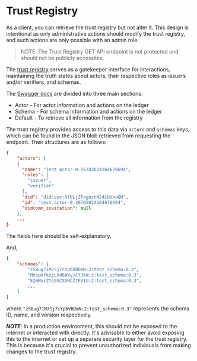 # Trust Registry

As a client, you can retrieve the trust registry but not alter it. This design is intentional as only administrative actions should modify the trust registry, and such actions are only possible with an admin role.

> NOTE: The Trust Registry GET API endpoint is not protected and should not be publicly accessible.

The [trust registry](http://localhost:8001/docs) serves as a gatekeeper interface for interactions, maintaining the truth states about actors, their respective roles as issuers and/or verifiers, and schemas.

The [Swagger docs](http://localhost:8001/docs) are divided into three main sections:

- Actor - For actor information and actions on the ledger
- Schema - For schema information and actions on the ledger
- Default - To retrieve all information from the registry

The trust registry provides access to this data via `actors` and `schemas` keys, which can be found in the JSON blob retrieved from requesting the endpoint. Their structures are as follows:

```json
{
    "actors": [
    {
      "name": "Test Actor-0.26703024264670694",
      "roles": [
        "issuer",
        "verifier"
      ],
      "did": "did:sov:XfbLjZFxgoznN24LUVxaQH",
      "id": "test-actor-0.26703024264670694",
      "didcomm_invitation": null
    },
    ...
}
```

The fields here should be self-explanatory.

And,

```json
{
    "schemas": [
        "z5Bug71M7Sj7cYpbVBDmN:2:test_schema:0.3",
        "MnspmfkzjLXd6WXyjCYJKW:2:test_schema:0.3",
        "E2HWvrZYs9SCXXHCZtFV1U:2:test_schema:0.3",
        ...
    ]
}
```

where `"z5Bug71M7Sj7cYpbVBDmN:2:test_schema:0.3"` represents the schema ID, name, and version respectively.

**_NOTE_**: In a production environment, this should not be exposed to the internet or interacted with directly. It's advisable to either avoid exposing this to the internet or set up a separate security layer for the trust registry. This is because it's crucial to prevent unauthorized individuals from making changes to the trust registry.
